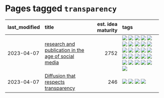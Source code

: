 # Pages tagged `transparency`

|last_modified|title|est. idea maturity|tags
|:---|:---|---:|:---|
|2023-04-07|[research and publication in the age of social media](../research-and-social.md)|2752|[![](https://img.shields.io/badge/tag-arxiv-1ee399)](../tags/arxiv.md) [![](https://img.shields.io/badge/tag-citation-49fd1a)](../tags/citation.md) [![](https://img.shields.io/badge/tag-corrections-6edb5)](../tags/corrections.md) [![](https://img.shields.io/badge/tag-credit-f1c85)](../tags/credit.md) [![](https://img.shields.io/badge/tag-curation-2229ca)](../tags/curation.md) [![](https://img.shields.io/badge/tag-discoverability-3b815)](../tags/discoverability.md) [![](https://img.shields.io/badge/tag-discussion-8e95e2)](../tags/discussion.md) [![](https://img.shields.io/badge/tag-feed-3b18a)](../tags/feed.md) [![](https://img.shields.io/badge/tag-git-b08442)](../tags/git.md) [![](https://img.shields.io/badge/tag-git-b08442)](../tags/git.md) [![](https://img.shields.io/badge/tag-historyofscience-957448)](../tags/historyofscience.md) [![](https://img.shields.io/badge/tag-mastodon-936135)](../tags/mastodon.md) [![](https://img.shields.io/badge/tag-openreview-deeba9)](../tags/openreview.md) [![](https://img.shields.io/badge/tag-paperswithcode-c456a9)](../tags/paperswithcode.md) [![](https://img.shields.io/badge/tag-platform-d7de4b)](../tags/platform.md) [![](https://img.shields.io/badge/tag-publication-d5ffe)](../tags/publication.md) [![](https://img.shields.io/badge/tag-reproducibility-e54ba1)](../tags/reproducibility.md) [![](https://img.shields.io/badge/tag-research-426a5f)](../tags/research.md) [![](https://img.shields.io/badge/tag-retractions-e3b2c7)](../tags/retractions.md) [![](https://img.shields.io/badge/tag-search-dafbc7)](../tags/search.md) [![](https://img.shields.io/badge/tag-socialmedia-7064e0)](../tags/socialmedia.md) [![](https://img.shields.io/badge/tag-stackoverflow-6819c6)](../tags/stackoverflow.md) [![](https://img.shields.io/badge/tag-subscription-11772b)](../tags/subscription.md) [![](https://img.shields.io/badge/tag-transparency-dd597e)](../tags/transparency.md) [![](https://img.shields.io/badge/tag-twitter-5fba1d)](../tags/twitter.md) [![](https://img.shields.io/badge/tag-validation-587798)](../tags/validation.md)|
|2023-04-07|[Diffusion that respects transparency](../diffusion-that-respects-transparency.md)|246|[![](https://img.shields.io/badge/tag-completed-b7fb0)](../tags/completed.md) [![](https://img.shields.io/badge/tag-diffusion-394ee4)](../tags/diffusion.md) [![](https://img.shields.io/badge/tag-image_processing-cc5ed7)](../tags/image_processing.md) [![](https://img.shields.io/badge/tag-transparency-dd597e)](../tags/transparency.md)|